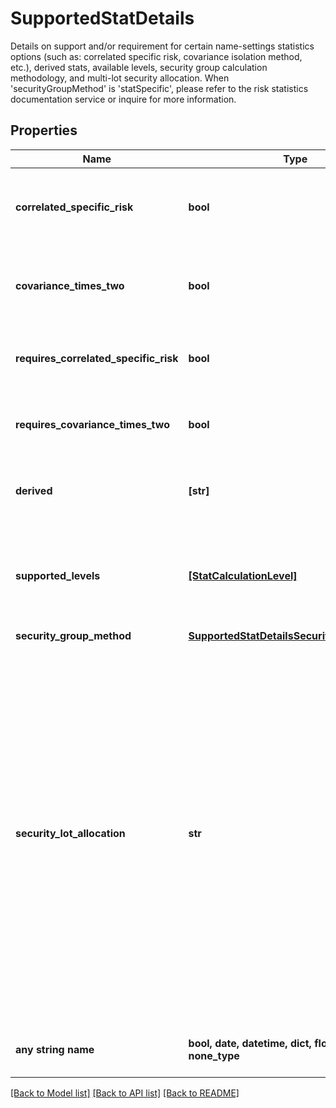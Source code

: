 # SupportedStatDetails

Details on support and/or requirement for certain name-settings statistics options (such as: correlated specific risk, covariance isolation method, etc.), derived stats, available levels, security group calculation methodology, and multi-lot security allocation. When 'securityGroupMethod' is 'statSpecific', please refer to the risk statistics documentation service or inquire for more information.

## Properties
Name | Type | Description | Notes
------------ | ------------- | ------------- | -------------
**correlated_specific_risk** | **bool** | Indicates support for correlated specific risk (CSR) calculation setting if true, and false if the setting is prohibited. | 
**covariance_times_two** | **bool** | Indicates support for covariance times two (Cov*2) calculation setting if true, and false if the setting is prohibited. | 
**requires_correlated_specific_risk** | **bool** | Indicates correlated specific risk (CSR) calculation setting is mandatory for the stat, if true. | 
**requires_covariance_times_two** | **bool** | Indicates covariance times two (Cov*2) calculation setting is mandatory for the stat, if true. | 
**derived** | **[str]** | A list of the base stat and all possible derived stats which are currently supported by the service. | 
**supported_levels** | [**[StatCalculationLevel]**](StatCalculationLevel.md) | Indicates the calculation levels that are supported by the base stat and all derived stats. Unless it is present, a given calculation level is not supported. | 
**security_group_method** | [**SupportedStatDetailsSecurityGroupMethod**](SupportedStatDetailsSecurityGroupMethod.md) |  | [optional] 
**security_lot_allocation** | **str** | Indicates the weights according to which securities with multiple lots have their risk statistic values allocated. &#39;FillAll&#39; indicates the computed statistic value of a particular security is allocated to each of its lots equally. This is common for risk statistics such as marginal statistics or beta. If security group calculations are available, these weights will be used along with &#39;weighting&#39; method specified in &#39;securityGroupMethod&#39;. For example, if this is &#39;ActiveWeights&#39; and &#39;weighting&#39; is &#39;AbsoluteValue&#39;, a net position value is allocated to multiple lots based off of absolute active weights distribution. | [optional] 
**any string name** | **bool, date, datetime, dict, float, int, list, str, none_type** | any string name can be used but the value must be the correct type | [optional]

[[Back to Model list]](../README.md#documentation-for-models) [[Back to API list]](../README.md#documentation-for-api-endpoints) [[Back to README]](../README.md)


